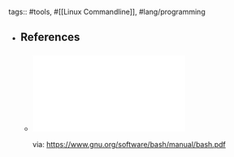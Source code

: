 tags:: #tools, #[[Linux Commandline]], #lang/programming

- ## References
  - ### ![Bash Reference Manual](../assets/doc_bash.pdf)
    via: https://www.gnu.org/software/bash/manual/bash.pdf